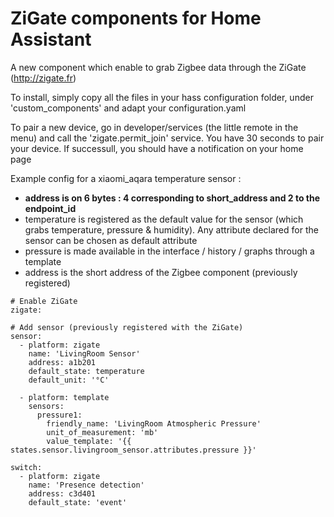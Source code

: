 # ZiGate components for Home Assistant
A new component which enable to grab Zigbee data through the ZiGate (http://zigate.fr)

To install, simply copy all the files in your hass configuration folder, under 'custom\_components' and adapt your configuration.yaml


To pair a new device, go in developer/services (the little remote in the menu) and call the 'zigate.permit\_join' service.
You have 30 seconds to pair your device. If successull, you should have a notification on your home page

Example config for a xiaomi\_aqara temperature sensor :
- __address is on 6 bytes : 4 corresponding to short\_address and 2 to the endpoint\_id__
- temperature is registered as the default value for the sensor (which grabs temperature, pressure & humidity). Any attribute declared for the sensor can be chosen as default attribute
- pressure is made available in the interface / history / graphs through a template
- address is the short address of the Zigbee component (previously registered)

```
# Enable ZiGate
zigate:

# Add sensor (previously registered with the ZiGate)
sensor:
  - platform: zigate
    name: 'LivingRoom Sensor'
    address: a1b201
    default_state: temperature
    default_unit: '°C'

  - platform: template
    sensors:
      pressure1:
        friendly_name: 'LivingRoom Atmospheric Pressure'
        unit_of_measurement: 'mb'
        value_template: '{{ states.sensor.livingroom_sensor.attributes.pressure }}'

switch:
  - platform: zigate
    name: 'Presence detection'
    address: c3d401
    default_state: 'event'
```
